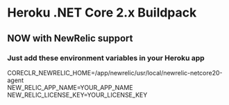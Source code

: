# Heroku .NET Core 2.x Buildpack

## NOW with NewRelic support
### Just add these environment variables in your Heroku app
CORECLR_NEWRELIC_HOME=/app/newrelic/usr/local/newrelic-netcore20-agent  
NEW_RELIC_APP_NAME=YOUR_APP_NAME  
NEW_RELIC_LICENSE_KEY=YOUR_LICENSE_KEY  
